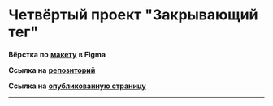 # Четвёртый проект "Закрывающий тег"

**Вёрстка по** [**макету**](https://www.figma.com/design/JQhPLs2COLIeZtAtlsBS34/%238-%3C%2F%D0%B7%D0%B0%D0%BA%D1%80%D1%8B%D0%B2%D0%B0%D1%8E%D1%89%D0%B8%D0%B9-%D1%82%D0%B5%D0%B3%3E?node-id=0-1&t=Oe0jxGltFlNyP1PP-0 "макет") **в Figma**

**Ссылка на** [**репозиторий**](https://github.com/ssotn/zakrivayuschiy-teg-f "ссылка на репозиторий")

**Ссылка на** [**опубликованную страницу**](https://ssotn.github.io/zakrivayuschiy-teg-f/ "ссылка на опубликованную страницу")

----

